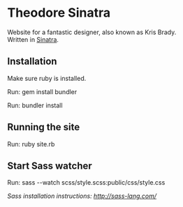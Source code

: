# Theodore Sinatra

Website for a fantastic designer,  also known as Kris Brady.  
Written in [Sinatra](http://www.sinatrarb.com/).

## Installation

Make sure ruby is installed.

Run: gem install bundler

Run: bundler install

## Running the site

Run: ruby site.rb


## Start Sass watcher

Run: sass --watch scss/style.scss:public/css/style.css

*Sass installation instructions: http://sass-lang.com/*